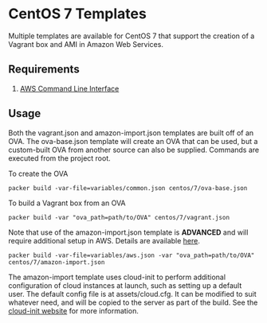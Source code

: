 # CentOS 7 Templates

Multiple templates are available for CentOS 7 that support the creation of a Vagrant
box and AMI in Amazon Web Services.

## Requirements

1. [AWS Command Line Interface](https://aws.amazon.com/cli/)

## Usage

Both the vagrant.json and amazon-import.json templates are built off of an OVA.
The ova-base.json template will create an OVA that can be used, but a custom-built
OVA from another source can also be supplied. Commands are executed from the project
root.

To create the OVA
```Shell
packer build -var-file=variables/common.json centos/7/ova-base.json
```

To build a Vagrant box from an OVA
```Shell
packer build -var "ova_path=path/to/OVA" centos/7/vagrant.json
```

Note that use of the amazon-import.json template is __ADVANCED__ and will require
additional setup in AWS. Details are available [here](http://docs.aws.amazon.com/vm-import/latest/userguide/import-vm-image.html).
```Shell
packer build -var-file=variables/aws.json -var "ova_path=path/to/OVA" centos/7/amazon-import.json
```

The amazon-import template uses cloud-init to perform additional configuration of
cloud instances at launch, such as setting up a default user. The default config
file is at assets/cloud.cfg. It can be modified to suit whatever need, and will be
copied to the server as part of the build. See the [cloud-init website](https://cloudinit.readthedocs.io/en/latest/)
for more information.
